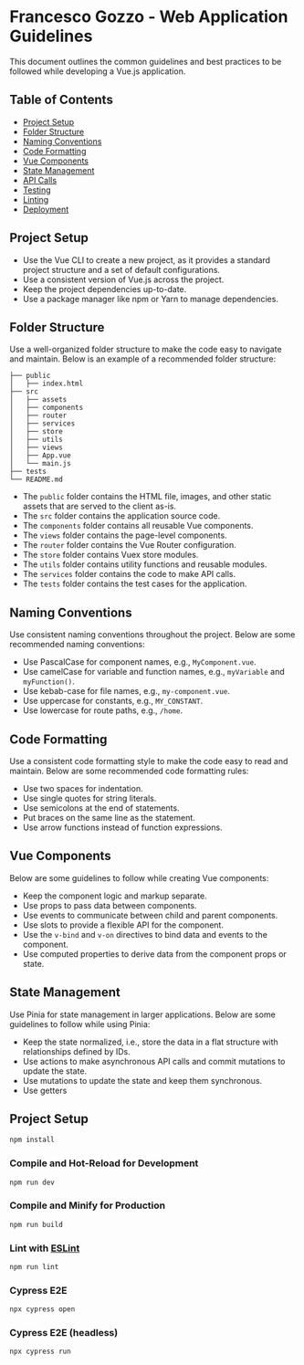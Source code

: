 # Francesco Gozzo - Web Application Guidelines

This document outlines the common guidelines and best practices to be followed while developing a Vue.js application.

## Table of Contents

- [Project Setup](#project-setup)
- [Folder Structure](#folder-structure)
- [Naming Conventions](#naming-conventions)
- [Code Formatting](#code-formatting)
- [Vue Components](#vue-components)
- [State Management](#state-management)
- [API Calls](#api-calls)
- [Testing](#testing)
- [Linting](#linting)
- [Deployment](#deployment)

## Project Setup

- Use the Vue CLI to create a new project, as it provides a standard project structure and a set of default configurations.
- Use a consistent version of Vue.js across the project.
- Keep the project dependencies up-to-date.
- Use a package manager like npm or Yarn to manage dependencies.

## Folder Structure

Use a well-organized folder structure to make the code easy to navigate and maintain. Below is an example of a recommended folder structure:

```
├── public
│   ├── index.html
├── src
│   ├── assets
│   ├── components
│   ├── router
│   ├── services
│   ├── store
│   ├── utils
│   ├── views
│   ├── App.vue
│   └── main.js
├── tests
└── README.md
```

- The `public` folder contains the HTML file, images, and other static assets that are served to the client as-is.
- The `src` folder contains the application source code.
- The `components` folder contains all reusable Vue components.
- The `views` folder contains the page-level components.
- The `router` folder contains the Vue Router configuration.
- The `store` folder contains Vuex store modules.
- The `utils` folder contains utility functions and reusable modules.
- The `services` folder contains the code to make API calls.
- The `tests` folder contains the test cases for the application.

## Naming Conventions

Use consistent naming conventions throughout the project. Below are some recommended naming conventions:

- Use PascalCase for component names, e.g., `MyComponent.vue`.
- Use camelCase for variable and function names, e.g., `myVariable` and `myFunction()`.
- Use kebab-case for file names, e.g., `my-component.vue`.
- Use uppercase for constants, e.g., `MY_CONSTANT`.
- Use lowercase for route paths, e.g., `/home`.

## Code Formatting

Use a consistent code formatting style to make the code easy to read and maintain. Below are some recommended code formatting rules:

- Use two spaces for indentation.
- Use single quotes for string literals.
- Use semicolons at the end of statements.
- Put braces on the same line as the statement.
- Use arrow functions instead of function expressions.

## Vue Components

Below are some guidelines to follow while creating Vue components:

- Keep the component logic and markup separate.
- Use props to pass data between components.
- Use events to communicate between child and parent components.
- Use slots to provide a flexible API for the component.
- Use the `v-bind` and `v-on` directives to bind data and events to the component.
- Use computed properties to derive data from the component props or state.

## State Management

Use Pinia for state management in larger applications. Below are some guidelines to follow while using Pinia:

- Keep the state normalized, i.e., store the data in a flat structure with relationships defined by IDs.
- Use actions to make asynchronous API calls and commit mutations to update the state.
- Use mutations to update the state and keep them synchronous.
- Use getters

## Project Setup

```sh
npm install
```

### Compile and Hot-Reload for Development

```sh
npm run dev
```

### Compile and Minify for Production

```sh
npm run build
```

### Lint with [ESLint](https://eslint.org/)

```sh
npm run lint
```

### Cypress E2E

```sh
npx cypress open
```

### Cypress E2E (headless)

```sh
npx cypress run
```
